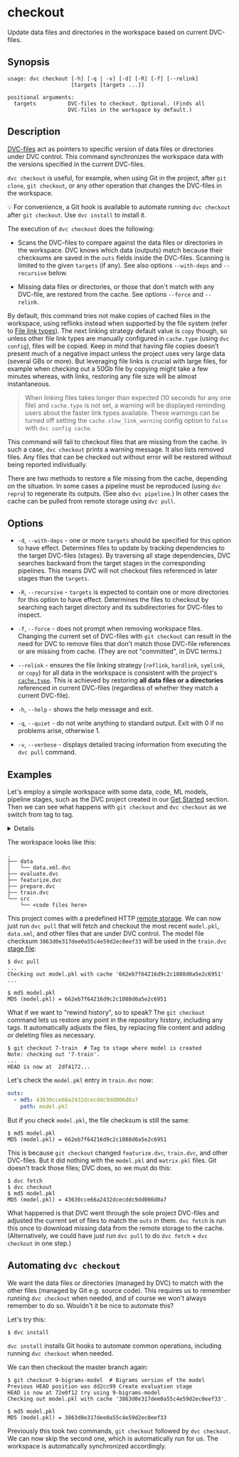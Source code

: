 # checkout

Update data files and directories in the <abbr>workspace</abbr> based on current
DVC-files.

## Synopsis

```usage
usage: dvc checkout [-h] [-q | -v] [-d] [-R] [-f] [--relink]
                    [targets [targets ...]]

positional arguments:
  targets          DVC-files to checkout. Optional. (Finds all
                   DVC-files in the workspace by default.)
```

## Description

[DVC-files](/doc/user-guide/dvc-file-format) act as pointers to specific version
of data files or directories under DVC control. This command synchronizes the
workspace data with the versions specified in the current DVC-files.

`dvc checkout` is useful, for example, when using Git in the
<abbr>project</abbr>, after `git clone`, `git checkout`, or any other operation
that changes the DVC-files in the workspace.

💡 For convenience, a Git hook is available to automate running `dvc checkout`
after `git checkout`. Use `dvc install` to install it.

The execution of `dvc checkout` does the following:

- Scans the DVC-files to compare against the data files or directories in the
  <abbr>workspace</abbr>. DVC knows which data (<abbr>outputs</abbr>) match
  because their checksums are saved in the `outs` fields inside the DVC-files.
  Scanning is limited to the given `targets` (if any). See also options
  `--with-deps` and `--recursive` below.

- Missing data files or directories, or those that don't match with any
  DVC-file, are restored from the <abbr>cache</abbr>. See options `--force` and
  `--relink`.

By default, this command tries not make copies of cached files in the workspace,
using reflinks instead when supported by the file system (refer to
[File link types](/doc/user-guide/large-dataset-optimization#file-link-types-for-the-dvc-cache)).
The next linking strategy default value is `copy` though, so unless other file
link types are manually configured in `cache.type` (using `dvc config`), files
will be copied. Keep in mind that having file copies doesn't present much of a
negative impact unless the project uses very large data (several GBs or more).
But leveraging file links is crucial with large files, for example when checking
out a 50Gb file by copying might take a few minutes whereas, with links,
restoring any file size will be almost instantaneous.

> When linking files takes longer than expected (10 seconds for any one file)
> and `cache.type` is not set, a warning will be displayed reminding users about
> the faster link types available. These warnings can be turned off setting the
> `cache.slow_link_warning` config option to `false` with `dvc config cache`.

This command will fail to checkout files that are missing from the cache. In
such a case, `dvc checkout` prints a warning message. It also lists removed
files. Any files that can be checked out without error will be restored without
being reported individually.

There are two methods to restore a file missing from the cache, depending on the
situation. In some cases a pipeline must be reproduced (using `dvc repro`) to
regenerate its outputs. (See also `dvc pipeline`.) In other cases the cache can
be pulled from remote storage using `dvc pull`.

## Options

- `-d`, `--with-deps` - one or more `targets` should be specified for this
  option to have effect. Determines files to update by tracking dependencies to
  the target DVC-files (stages). By traversing all stage dependencies, DVC
  searches backward from the target stages in the corresponding pipelines. This
  means DVC will not checkout files referenced in later stages than the
  `targets`.

- `-R`, `--recursive` - `targets` is expected to contain one or more directories
  for this option to have effect. Determines the files to checkout by searching
  each target directory and its subdirectories for DVC-files to inspect.

- `-f`, `--force` - does not prompt when removing workspace files. Changing the
  current set of DVC-files with `git checkout` can result in the need for DVC to
  remove files that don't match those DVC-file references or are missing from
  cache. (They are not "committed", in DVC terms.)

- `--relink` - ensures the file linking strategy (`reflink`, `hardlink`,
  `symlink`, or `copy`) for all data in the workspace is consistent with the
  project's [`cache.type`](/doc/command-reference/config#cache). This is
  achieved by restoring **all data files or a directories** referenced in
  current DVC-files (regardless of whether they match a current DVC-file).

- `-h`, `--help` - shows the help message and exit.

- `-q`, `--quiet` - do not write anything to standard output. Exit with 0 if no
  problems arise, otherwise 1.

- `-v`, `--verbose` - displays detailed tracing information from executing the
  `dvc pull` command.

## Examples

Let's employ a simple <abbr>workspace</abbr> with some data, code, ML models,
pipeline stages, such as the <abbr>DVC project</abbr> created in our
[Get Started](/doc/get-started) section. Then we can see what happens with
`git checkout` and `dvc checkout` as we switch from tag to tag.

<details>

### Click and expand to setup the project

Start by cloning our example repo if you don't already have it:

```dvc
$ git clone https://github.com/iterative/example-get-started
$ cd example-get-started
```

</details>

The workspace looks like this:

```dvc
.
├── data
│   └── data.xml.dvc
├── evaluate.dvc
├── featurize.dvc
├── prepare.dvc
├── train.dvc
└── src
    └── <code files here>
```

This project comes with a predefined HTTP
[remote storage](/doc/command-reference/remote). We can now just run `dvc pull`
that will fetch and checkout the most recent `model.pkl`, `data.xml`, and other
files that are under DVC control. The model file checksum
`3863d0e317dee0a55c4e59d2ec0eef33` will be used in the `train.dvc`
[stage file](/doc/command-reference/run):

```dvc
$ dvc pull
...
Checking out model.pkl with cache '662eb7f64216d9c2c1088d0a5e2c6951'
...

$ md5 model.pkl
MD5 (model.pkl) = 662eb7f64216d9c2c1088d0a5e2c6951
```

What if we want to "rewind history", so to speak? The `git checkout` command
lets us restore any point in the repository history, including any tags. It
automatically adjusts the files, by replacing file content and adding or
deleting files as necessary.

```dvc
$ git checkout 7-train  # Tag to stage where model is created
Note: checking out '7-train'.
...
HEAD is now at  2df4172...
```

Let's check the `model.pkl` entry in `train.dvc` now:

```yaml
outs:
  - md5: 43630cce66a2432dcecddc9dd006d0a7
    path: model.pkl
```

But if you check `model.pkl`, the file checksum is still the same:

```dvc
$ md5 model.pkl
MD5 (model.pkl) = 662eb7f64216d9c2c1088d0a5e2c6951
```

This is because `git checkout` changed `featurize.dvc`, `train.dvc`, and other
DVC-files. But it did nothing with the `model.pkl` and `matrix.pkl` files. Git
doesn't track those files; DVC does, so we must do this:

```dvc
$ dvc fetch
$ dvc checkout
$ md5 model.pkl
MD5 (model.pkl) = 43630cce66a2432dcecddc9dd006d0a7
```

What happened is that DVC went through the sole project DVC-files and adjusted
the current set of files to match the `outs` in them. `dvc fetch` is run this
once to download missing data from the remote storage to the <abbr>cache</abbr>.
(Alternatively, we could have just run `dvc pull` to do `dvc fetch` +
`dvc checkout` in one step.)

## Automating `dvc checkout`

We want the data files or directories (managed by DVC) to match with the other
files (managed by Git e.g. source code). This requires us to remember running
`dvc checkout` when needed, and of course we won't always remember to do so.
Wouldn't it be nice to automate this?

Let's try this:

```dvc
$ dvc install
```

`dvc install` installs Git hooks to automate common operations, including
running `dvc checkout` when needed.

We can then checkout the master branch again:

```dvc
$ git checkout 9-bigrams-model  # Bigrams version of the model
Previous HEAD position was dd2cc99 Create evaluation stage
HEAD is now at 72e0f12 try using 9-bigrams-model
Checking out model.pkl with cache '3863d0e317dee0a55c4e59d2ec0eef33'.

$ md5 model.pkl
MD5 (model.pkl) = 3863d0e317dee0a55c4e59d2ec0eef33
```

Previously this took two commands, `git checkout` followed by `dvc checkout`. We
can now skip the second one, which is automatically run for us. The workspace is
automatically synchronized accordingly.
